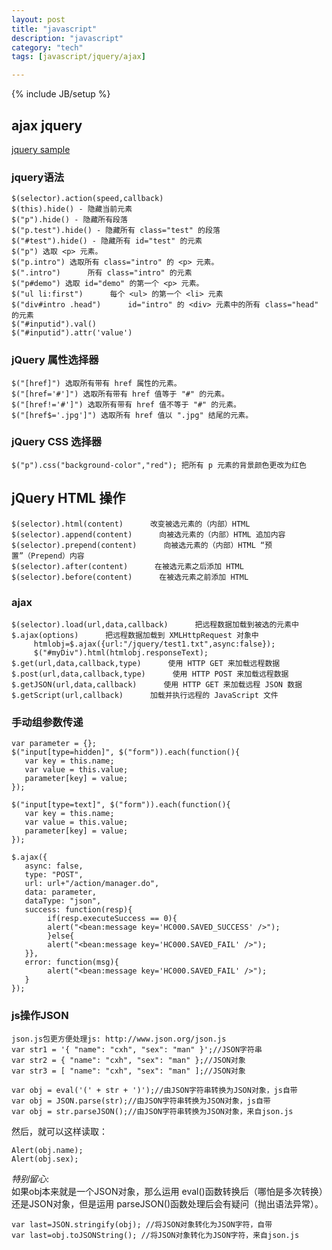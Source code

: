 ```yaml
---
layout: post
title: "javascript"
description: "javascript"
category: "tech"
tags: [javascript/jquery/ajax]

---
```

{% include JB/setup %}

## ajax jquery
[jquery sample](http://www.w3school.com.cn/jquery/)

### jquery语法

    $(selector).action(speed,callback)
    $(this).hide() - 隐藏当前元素
    $("p").hide() - 隐藏所有段落
    $("p.test").hide() - 隐藏所有 class="test" 的段落
    $("#test").hide() - 隐藏所有 id="test" 的元素
    $("p") 选取 <p> 元素。
    $("p.intro") 选取所有 class="intro" 的 <p> 元素。
    $(".intro")      所有 class="intro" 的元素
    $("p#demo") 选取 id="demo" 的第一个 <p> 元素。
    $("ul li:first")      每个 <ul> 的第一个 <li> 元素
    $("div#intro .head")      id="intro" 的 <div> 元素中的所有 class="head" 的元素
    $("#inputid").val()
    $("#inputid").attr('value')

### jQuery 属性选择器

    $("[href]") 选取所有带有 href 属性的元素。
    $("[href='#']") 选取所有带有 href 值等于 "#" 的元素。
    $("[href!='#']") 选取所有带有 href 值不等于 "#" 的元素。
    $("[href$='.jpg']") 选取所有 href 值以 ".jpg" 结尾的元素。

### jQuery CSS 选择器

    $("p").css("background-color","red"); 把所有 p 元素的背景颜色更改为红色

## jQuery HTML 操作

    $(selector).html(content)      改变被选元素的（内部）HTML
    $(selector).append(content)      向被选元素的（内部）HTML 追加内容
    $(selector).prepend(content)      向被选元素的（内部）HTML “预置”（Prepend）内容
    $(selector).after(content)      在被选元素之后添加 HTML
    $(selector).before(content)      在被选元素之前添加 HTML

### ajax

    $(selector).load(url,data,callback)      把远程数据加载到被选的元素中
    $.ajax(options)      把远程数据加载到 XMLHttpRequest 对象中
         htmlobj=$.ajax({url:"/jquery/test1.txt",async:false});
         $("#myDiv").html(htmlobj.responseText);
    $.get(url,data,callback,type)      使用 HTTP GET 来加载远程数据
    $.post(url,data,callback,type)      使用 HTTP POST 来加载远程数据
    $.getJSON(url,data,callback)      使用 HTTP GET 来加载远程 JSON 数据
    $.getScript(url,callback)      加载并执行远程的 JavaScript 文件

### 手动组参数传递

    var parameter = {};
    $("input[type=hidden]", $("form")).each(function(){
       var key = this.name;
       var value = this.value;
       parameter[key] = value;
    });

    $("input[type=text]", $("form")).each(function(){
       var key = this.name;
       var value = this.value;
       parameter[key] = value;
    });

    $.ajax({
       async: false,
       type: "POST",
       url: url+"/action/manager.do",
       data: parameter,
       dataType: "json",
       success: function(resp){
            if(resp.executeSuccess == 0){
            alert("<bean:message key='HC000.SAVED_SUCCESS' />");
            }else{
            alert("<bean:message key='HC000.SAVED_FAIL' />");
       }},
       error: function(msg){
            alert("<bean:message key='HC000.SAVED_FAIL' />");
       }
    });

### js操作JSON

    json.js包更方便处理js: http://www.json.org/json.js
    var str1 = '{ "name": "cxh", "sex": "man" }';//JSON字符串
    var str2 = { "name": "cxh", "sex": "man" };//JSON对象
    var str3 = [ "name": "cxh", "sex": "man" ];//JSON对象

    var obj = eval('(' + str + ')');//由JSON字符串转换为JSON对象，js自带
    var obj = JSON.parse(str);//由JSON字符串转换为JSON对象，js自带
    var obj = str.parseJSON();//由JSON字符串转换为JSON对象，来自json.js

然后，就可以这样读取：

    Alert(obj.name);
    Alert(obj.sex);
    
*特别留心*:  
如果obj本来就是一个JSON对象，那么运用 eval()函数转换后（哪怕是多次转换）还是JSON对象，但是运用 parseJSON()函数处理后会有疑问（抛出语法异常）。

    var last=JSON.stringify(obj); //将JSON对象转化为JSON字符，自带
    var last=obj.toJSONString(); //将JSON对象转化为JSON字符，来自json.js

